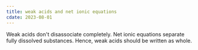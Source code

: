 ```yaml
---
title: weak acids and net ionic equations
cdate: 2023-08-01
---
```


Weak acids don't disassociate completely. Net ionic equations separate fully dissolved substances. Hence, weak acids should be written as whole.
